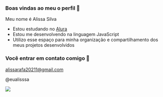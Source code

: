 ### Boas vindas ao meu o perfil 🌸

Meu nome é Alissa Silva

- Estou estudando no [Alura](https://www.alura.com.br)
- Estou me desenvolvendo na linguagem JavaScript
- Utilizo esse espaço para minha organização e compartilhamento dos meus projetos desenvolvidos

### Você entrar em contato comigo 📧

alissarafa20211@gmail.com

@eualisssa

![](https://media1.tenor.com/m/LoAwjKFxRaYAAAAC/brian-oconnor-roman-pierce.gif)
